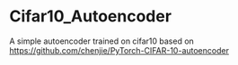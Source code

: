 # Cifar10_Autoencoder
A simple autoencoder trained on cifar10 based on https://github.com/chenjie/PyTorch-CIFAR-10-autoencoder
